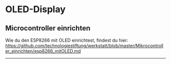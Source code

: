 # OLED-Display
## Microcontroller einrichten

Wie du den ESP8266 mit OLED einrichtest, findest du hier: https://github.com/technologiestiftung/werkstatt/blob/master/Mikrocontroller_einrichten/esp8266_mitOLED.md

-----

